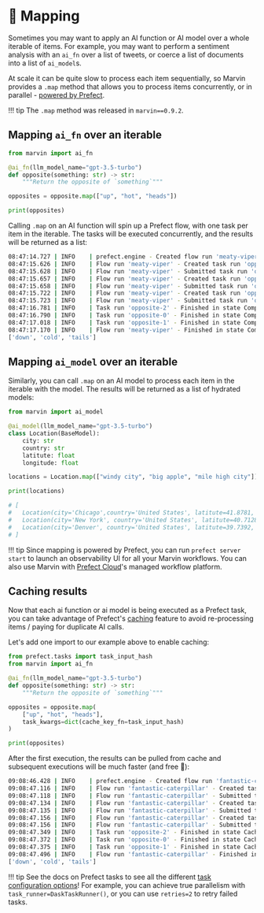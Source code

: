 # 🪭 Mapping 

Sometimes you may want to apply an AI function or AI model over a whole iterable of items. For example, you may want to perform a sentiment analysis with an `ai_fn` over a list of tweets, or coerce a list of documents into a list of `ai_model`s.

At scale it can be quite slow to process each item sequentially, so Marvin provides a `.map` method that allows you to process items concurrently, or in parallel - [powered by Prefect](https://docs.prefect.io/latest/concepts/tasks/?h=.map#map).

!!! tip
    The `.map` method was released in `marvin==0.9.2`.


## Mapping `ai_fn` over an iterable

```python
from marvin import ai_fn

@ai_fn(llm_model_name="gpt-3.5-turbo")
def opposite(something: str) -> str:
    """Return the opposite of `something`"""

opposites = opposite.map(["up", "hot", "heads"])

print(opposites)
```

Calling `.map` on an AI function will spin up a Prefect flow, with one task per item in the iterable. The tasks will be executed concurrently, and the results will be returned as a list:
```bash
08:47:14.727 | INFO    | prefect.engine - Created flow run 'meaty-viper' for flow 'opposite'
08:47:15.626 | INFO    | Flow run 'meaty-viper' - Created task run 'opposite-1' for task 'opposite'
08:47:15.628 | INFO    | Flow run 'meaty-viper' - Submitted task run 'opposite-1' for execution.
08:47:15.657 | INFO    | Flow run 'meaty-viper' - Created task run 'opposite-2' for task 'opposite'
08:47:15.658 | INFO    | Flow run 'meaty-viper' - Submitted task run 'opposite-2' for execution.
08:47:15.722 | INFO    | Flow run 'meaty-viper' - Created task run 'opposite-0' for task 'opposite'
08:47:15.723 | INFO    | Flow run 'meaty-viper' - Submitted task run 'opposite-0' for execution.
08:47:16.781 | INFO    | Task run 'opposite-2' - Finished in state Completed()
08:47:16.790 | INFO    | Task run 'opposite-0' - Finished in state Completed()
08:47:17.018 | INFO    | Task run 'opposite-1' - Finished in state Completed()
08:47:17.170 | INFO    | Flow run 'meaty-viper' - Finished in state Completed('All states completed.')
['down', 'cold', 'tails']
```

## Mapping `ai_model` over an iterable
Similarly, you can call `.map` on an AI model to process each item in the iterable with the model. The results will be returned as a list of hydrated models:

```python
from marvin import ai_model

@ai_model(llm_model_name="gpt-3.5-turbo")
class Location(BaseModel):
    city: str
    country: str
    latitute: float
    longitude: float

locations = Location.map(["windy city", "big apple", "mile high city"])

print(locations)

# [
#   Location(city='Chicago',country='United States', latitute=41.8781, longitude=-87.6298),
#   Location(city='New York', country='United States', latitute=40.7128, longitude=-74.006),
#   Location(city='Denver', country='United States', latitute=39.7392, longitude=-104.9903)
# ]

```

!!! tip
    Since mapping is powered by Prefect, you can run `prefect server start` to launch an observability UI for all your Marvin workflows. You can also use Marvin with [Prefect Cloud](https://www.prefect.io/cloud)'s managed workflow platform.

## Caching results
Now that each ai function or ai model is being executed as a Prefect task, you can take advantage of Prefect's [caching](https://docs.prefect.io/latest/concepts/tasks/#caching) feature to avoid re-processing items / paying for duplicate AI calls.

Let's add one import to our example above to enable caching:
```python
from prefect.tasks import task_input_hash
from marvin import ai_fn

@ai_fn(llm_model_name="gpt-3.5-turbo")
def opposite(something: str) -> str:
    """Return the opposite of `something`"""

opposites = opposite.map(
    ["up", "hot", "heads"],
    task_kwargs=dict(cache_key_fn=task_input_hash)
)

print(opposites)
```
After the first execution, the results can be pulled from cache and subsequent executions will be much faster (and free 🙂):
```bash hl_lines="8,9,10"
09:08:46.428 | INFO    | prefect.engine - Created flow run 'fantastic-caterpillar' for flow 'opposite'
09:08:47.116 | INFO    | Flow run 'fantastic-caterpillar' - Created task run 'opposite-2' for task 'opposite'
09:08:47.118 | INFO    | Flow run 'fantastic-caterpillar' - Submitted task run 'opposite-2' for execution.
09:08:47.134 | INFO    | Flow run 'fantastic-caterpillar' - Created task run 'opposite-1' for task 'opposite'
09:08:47.135 | INFO    | Flow run 'fantastic-caterpillar' - Submitted task run 'opposite-1' for execution.
09:08:47.156 | INFO    | Flow run 'fantastic-caterpillar' - Created task run 'opposite-0' for task 'opposite'
09:08:47.156 | INFO    | Flow run 'fantastic-caterpillar' - Submitted task run 'opposite-0' for execution.
09:08:47.349 | INFO    | Task run 'opposite-2' - Finished in state Cached(type=COMPLETED)
09:08:47.372 | INFO    | Task run 'opposite-0' - Finished in state Cached(type=COMPLETED)
09:08:47.375 | INFO    | Task run 'opposite-1' - Finished in state Cached(type=COMPLETED)
09:08:47.496 | INFO    | Flow run 'fantastic-caterpillar' - Finished in state Completed('All states completed.')
['down', 'cold', 'tails']
```

!!! tip
    See the docs on Prefect tasks to see all the different [task configuration options](https://docs.prefect.io/latest/tutorial/flow-task-config/)! For example, you can achieve true parallelism with `task_runner=DaskTaskRunner()`, or you can use `retries=2` to retry failed tasks.